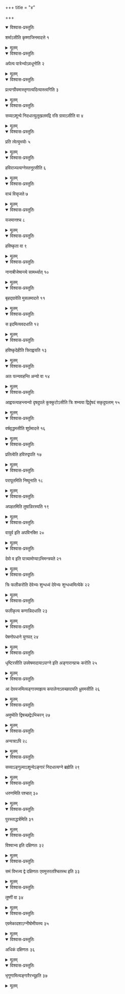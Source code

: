 +++
title = "४"

+++


<details open><summary>विश्वास-प्रस्तुतिः</summary>

शर्माऽसीति कृष्णाजिनमादत्ते १
</details>

<details><summary>मूलम्</summary>

शर्माऽसीति कृष्णाजिनमादत्ते १
</details>


<details open><summary>विश्वास-प्रस्तुतिः</summary>

अपेत्य पात्रेभ्योऽवधूनोति २
</details>

<details><summary>मूलम्</summary>

अपेत्य पात्रेभ्योऽवधूनोति २
</details>


<details open><summary>विश्वास-प्रस्तुतिः</summary>

प्रत्यग्ग्रीवमास्तृणात्यदित्यास्त्वगिति ३
</details>

<details><summary>मूलम्</summary>

प्रत्यग्ग्रीवमास्तृणात्यदित्यास्त्वगिति ३
</details>


<details open><summary>विश्वास-प्रस्तुतिः</summary>

सव्याऽशून्ये निदधात्युलूखलमद्रि रसि ग्रावाऽसीति वा ४
</details>

<details><summary>मूलम्</summary>

सव्याऽशून्ये निदधात्युलूखलमद्रि रसि ग्रावाऽसीति वा ४
</details>


<details open><summary>विश्वास-प्रस्तुतिः</summary>

प्रति त्वेत्युभयोः ५
</details>

<details><summary>मूलम्</summary>

प्रति त्वेत्युभयोः ५
</details>


<details open><summary>विश्वास-प्रस्तुतिः</summary>

हविराज्पत्यग्नेस्तनूरसीति ६
</details>

<details><summary>मूलम्</summary>

हविराज्पत्यग्नेस्तनूरसीति ६
</details>


<details open><summary>विश्वास-प्रस्तुतिः</summary>

वाचं विसृजते ७
</details>

<details><summary>मूलम्</summary>

वाचं विसृजते ७
</details>


<details open><summary>विश्वास-प्रस्तुतिः</summary>

यजमानश्च ८
</details>

<details><summary>मूलम्</summary>

यजमानश्च ८
</details>


<details open><summary>विश्वास-प्रस्तुतिः</summary>

हविष्कृता वा ९
</details>

<details><summary>मूलम्</summary>

हविष्कृता वा ९
</details>


<details open><summary>विश्वास-प्रस्तुतिः</summary>

नानाबीजेष्वन्त्ये सामर्थ्यात् १०
</details>

<details><summary>मूलम्</summary>

नानाबीजेष्वन्त्ये सामर्थ्यात् १०
</details>


<details open><summary>विश्वास-प्रस्तुतिः</summary>

बृहद्ग्रावेति मुसलमादत्ते ११
</details>

<details><summary>मूलम्</summary>

बृहद्ग्रावेति मुसलमादत्ते ११
</details>


<details open><summary>विश्वास-प्रस्तुतिः</summary>

स इदमित्यवदधाति १२
</details>

<details><summary>मूलम्</summary>

स इदमित्यवदधाति १२
</details>


<details open><summary>विश्वास-प्रस्तुतिः</summary>

हविष्कृदेहीति त्रिराह्वयति १३
</details>

<details><summary>मूलम्</summary>

हविष्कृदेहीति त्रिराह्वयति १३
</details>


<details open><summary>विश्वास-प्रस्तुतिः</summary>

अतः पत्न्यवहन्ति अन्यो वा १४
</details>

<details><summary>मूलम्</summary>

अतः पत्न्यवहन्ति अन्यो वा १४
</details>


<details open><summary>विश्वास-प्रस्तुतिः</summary>

आह्वयत्याहन्त्यन्यो दृषदुपले कुक्कुटोऽसीति त्रिः शम्यया द्विर्दृषदं सकृदुपलाम् १५
</details>

<details><summary>मूलम्</summary>

आह्वयत्याहन्त्यन्यो दृषदुपले कुक्कुटोऽसीति त्रिः शम्यया द्विर्दृषदं सकृदुपलाम् १५
</details>


<details open><summary>विश्वास-प्रस्तुतिः</summary>

वर्षवृद्धमसीति शूर्पमादत्ते १६
</details>

<details><summary>मूलम्</summary>

वर्षवृद्धमसीति शूर्पमादत्ते १६
</details>


<details open><summary>विश्वास-प्रस्तुतिः</summary>

प्रतित्वेति हविरुद्वपति १७
</details>

<details><summary>मूलम्</summary>

प्रतित्वेति हविरुद्वपति १७
</details>


<details open><summary>विश्वास-प्रस्तुतिः</summary>

परापूतमिति निष्पुनाति १८
</details>

<details><summary>मूलम्</summary>

परापूतमिति निष्पुनाति १८
</details>


<details open><summary>विश्वास-प्रस्तुतिः</summary>

अपहतमिति तुषान्निरस्यति १९
</details>

<details><summary>मूलम्</summary>

अपहतमिति तुषान्निरस्यति १९
</details>


<details open><summary>विश्वास-प्रस्तुतिः</summary>

वायुर्व इति अपविनक्ति २०
</details>

<details><summary>मूलम्</summary>

वायुर्व इति अपविनक्ति २०
</details>


<details open><summary>विश्वास-प्रस्तुतिः</summary>

देवो व इति पात्र्यामोप्याऽभिमन्त्रयते २१
</details>

<details><summary>मूलम्</summary>

देवो व इति पात्र्यामोप्याऽभिमन्त्रयते २१
</details>


<details open><summary>विश्वास-प्रस्तुतिः</summary>

त्रिः फलीकरोति देवेभ्यः शुन्धध्वं देवेभ्यः शुन्धध्वमित्येके २२
</details>

<details><summary>मूलम्</summary>

त्रिः फलीकरोति देवेभ्यः शुन्धध्वं देवेभ्यः शुन्धध्वमित्येके २२
</details>


<details open><summary>विश्वास-प्रस्तुतिः</summary>

फलीकृत्य कणान्निदधाति २३
</details>

<details><summary>मूलम्</summary>

फलीकृत्य कणान्निदधाति २३
</details>


<details open><summary>विश्वास-प्रस्तुतिः</summary>

पेषणोपधाने युगपत् २४
</details>

<details><summary>मूलम्</summary>

पेषणोपधाने युगपत् २४
</details>


<details open><summary>विश्वास-प्रस्तुतिः</summary>

धृष्टिरसीति उपवेषमादायाऽपाग्ने इति अङ्गारान्प्राचः करोति २५
</details>

<details><summary>मूलम्</summary>

धृष्टिरसीति उपवेषमादायाऽपाग्ने इति अङ्गारान्प्राचः करोति २५
</details>


<details open><summary>विश्वास-प्रस्तुतिः</summary>

आ देवयजमित्यङ्गारमाहृत्य कपालेनाऽवच्छादयति ध्रुवमसीति २६
</details>

<details><summary>मूलम्</summary>

आ देवयजमित्यङ्गारमाहृत्य कपालेनाऽवच्छादयति ध्रुवमसीति २६
</details>


<details open><summary>विश्वास-प्रस्तुतिः</summary>

अमुष्येति द्विषच्छद्वेऽभिचरन् २७
</details>

<details><summary>मूलम्</summary>

अमुष्येति द्विषच्छद्वेऽभिचरन् २७
</details>


<details open><summary>विश्वास-प्रस्तुतिः</summary>

अन्यत्राऽपि २८
</details>

<details><summary>मूलम्</summary>

अन्यत्राऽपि २८
</details>


<details open><summary>विश्वास-प्रस्तुतिः</summary>

सव्याऽङ्गुल्याऽशून्येऽङ्गारं निदधात्यग्ने ब्रह्मेति २९
</details>

<details><summary>मूलम्</summary>

सव्याऽङ्गुल्याऽशून्येऽङ्गारं निदधात्यग्ने ब्रह्मेति २९
</details>


<details open><summary>विश्वास-प्रस्तुतिः</summary>

धरुणमिति पश्चात् ३०
</details>

<details><summary>मूलम्</summary>

धरुणमिति पश्चात् ३०
</details>


<details open><summary>विश्वास-प्रस्तुतिः</summary>

पुरस्ताद्धर्त्रमिति ३१
</details>

<details><summary>मूलम्</summary>

पुरस्ताद्धर्त्रमिति ३१
</details>


<details open><summary>विश्वास-प्रस्तुतिः</summary>

विश्वाभ्य इति दक्षिणतः ३२
</details>

<details><summary>मूलम्</summary>

विश्वाभ्य इति दक्षिणतः ३२
</details>


<details open><summary>विश्वास-प्रस्तुतिः</summary>

समं विभज्य द्वे दक्षिणतः एवमुत्तरतश्चितस्थ इति ३३
</details>

<details><summary>मूलम्</summary>

समं विभज्य द्वे दक्षिणतः एवमुत्तरतश्चितस्थ इति ३३
</details>


<details open><summary>विश्वास-प्रस्तुतिः</summary>

तूष्णीं वा ३४
</details>

<details><summary>मूलम्</summary>

तूष्णीं वा ३४
</details>


<details open><summary>विश्वास-प्रस्तुतिः</summary>

एवमेकादशाऽग्नीषोमीयस्य ३५
</details>

<details><summary>मूलम्</summary>

एवमेकादशाऽग्नीषोमीयस्य ३५
</details>


<details open><summary>विश्वास-प्रस्तुतिः</summary>

अधिकं दक्षिणतः ३६
</details>

<details><summary>मूलम्</summary>

अधिकं दक्षिणतः ३६
</details>


<details open><summary>विश्वास-प्रस्तुतिः</summary>

भृगूणामित्यङ्गारैरभ्यूहति ३७
</details>

<details><summary>मूलम्</summary>

भृगूणामित्यङ्गारैरभ्यूहति ३७
</details>
